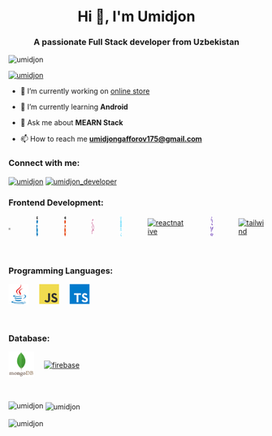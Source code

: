  <h1 align="center">Hi 👋, I'm Umidjon</h1>

<h3 align="center">A passionate Full Stack developer from Uzbekistan</h3>
<img  align="right" width="400" src="https://media4.giphy.com/media/qgQUggAC3Pfv687qPC/giphy.gif" alt="">

<p align="left"> <img src="https://komarev.com/ghpvc/?username=umidjon&label=Profile%20views&color=0e75b6&style=flat" alt="umidjon" /> </p>


<p align="left"> <a href="https://twitter.com/umidjon" target="blank"><img src="https://img.shields.io/twitter/follow/umidjon?logo=twitter&style=for-the-badge" alt="umidjon" /></a> </p>

- 🔭 I’m currently working on [online store](https://frontend-new-mauve.vercel.app/)

- 🌱 I’m currently learning **Android**

- 💬 Ask me about **MEARN Stack**

- 📫 How to reach me **umidjongafforov175@gmail.com**

<h3 align="left">Connect with me:</h3>
<p align="left">
<a href="https://twitter.com/umidjon" target="blank"><img align="center" src="https://raw.githubusercontent.com/rahuldkjain/github-profile-readme-generator/master/src/images/icons/Social/twitter.svg" alt="umidjon" height="30" width="40" /></a>
<a href="https://instagram.com/umidjon_developer" target="blank"><img align="center" src="https://raw.githubusercontent.com/rahuldkjain/github-profile-readme-generator/master/src/images/icons/Social/instagram.svg" alt="umidjon_developer" height="30" width="40" /></a>
</p>

<h3 align="left">Frontend Development:</h3>
<p align="left"> 
     <p style="display: flex; align-items: center; justify-content: space-evenly; gap: 50px;">
    <a href="https://getbootstrap.com" target="_blank" rel="noreferrer"> 
  <svg xmlns="http://www.w3.org/2000/svg" width="30" height="30" fill="currentColor" class="bi bi-bootstrap" viewBox="0 0 16 16">
  <path d="M5.062 12h3.475c1.804 0 2.888-.908 2.888-2.396 0-1.102-.761-1.916-1.904-2.034v-.1c.832-.14 1.482-.93 1.482-1.816 0-1.3-.955-2.11-2.542-2.11H5.062zm1.313-4.875V4.658h1.78c.973 0 1.542.457 1.542 1.237 0 .802-.604 1.23-1.764 1.23zm0 3.762V8.162h1.822c1.236 0 1.887.463 1.887 1.348 0 .896-.627 1.377-1.811 1.377z"/>
  <path d="M0 4a4 4 0 0 1 4-4h8a4 4 0 0 1 4 4v8a4 4 0 0 1-4 4H4a4 4 0 0 1-4-4zm4-3a3 3 0 0 0-3 3v8a3 3 0 0 0 3 3h8a3 3 0 0 0 3-3V4a3 3 0 0 0-3-3z"/>
</svg>
</a> 
    <a href="https://www.w3schools.com/css/" target="_blank" rel="noreferrer"> <img src="https://raw.githubusercontent.com/devicons/devicon/master/icons/css3/css3-original-wordmark.svg" alt="css3" width="40" height="40"/> </a> 
    <a href="https://www.w3.org/html/" target="_blank" rel="noreferrer"> <img src="https://raw.githubusercontent.com/devicons/devicon/master/icons/html5/html5-original-wordmark.svg" alt="html5" width="40" height="40"/> </a> 
    <a href="https://sass-lang.com" target="_blank" rel="noreferrer"> <img src="https://raw.githubusercontent.com/devicons/devicon/master/icons/sass/sass-original.svg" alt="sass" width="40" height="40"/> </a>
    <a href="https://reactjs.org/" target="_blank" rel="noreferrer"> <img src="https://raw.githubusercontent.com/devicons/devicon/master/icons/react/react-original-wordmark.svg" alt="react" width="40" height="40"/> </a>
    <a href="https://reactnative.dev/" target="_blank" rel="noreferrer"> <img src="https://reactnative.dev/img/header_logo.svg" alt="reactnative" width="40" height="40"/> </a> 
       <a href="https://redux.js.org" target="_blank" rel="noreferrer"> <img src="https://raw.githubusercontent.com/devicons/devicon/master/icons/redux/redux-original.svg" alt="redux" width="40" height="40"/> </a> 
       <a href="https://tailwindcss.com/" target="_blank" rel="noreferrer"> <img src="https://www.vectorlogo.zone/logos/tailwindcss/tailwindcss-icon.svg" alt="tailwind" width="40" height="40"/> </a>
    </p>
    <br/>
    <h3 align="left">Programming Languages:</h3>
    <p style="display: flex; align-items: center; gap: 20px;">
        <a href="https://www.java.com" target="_blank" rel="noreferrer"> <img src="https://raw.githubusercontent.com/devicons/devicon/master/icons/java/java-original.svg" alt="java" width="40" height="40"/> </a> 
        <a href="https://developer.mozilla.org/en-US/docs/Web/JavaScript" target="_blank" rel="noreferrer"> <img src="https://raw.githubusercontent.com/devicons/devicon/master/icons/javascript/javascript-original.svg" alt="javascript" width="40" height="40"/> </a>
        <a href="https://www.typescriptlang.org/" target="_blank" rel="noreferrer"> <img src="https://raw.githubusercontent.com/devicons/devicon/master/icons/typescript/typescript-original.svg" alt="typescript" width="40" height="40"/> </a>
    </p>
    <br>
    <h3 align="left">Database:</h3>
    <p style="display: flex; align-items: center; gap: 20px;"> 
        <a href="https://www.mongodb.com/" target="_blank" rel="noreferrer"> <img src="https://raw.githubusercontent.com/devicons/devicon/master/icons/mongodb/mongodb-original-wordmark.svg" alt="mongodb" width="50" height="50"/> </a>
        <a href="https://firebase.google.com/" target="_blank" rel="noreferrer"> <img src="https://www.vectorlogo.zone/logos/firebase/firebase-icon.svg" alt="firebase" width="40" height="40"/> </a> 
    </p>
    <br>
    
</p>

<p><img align="left" src="https://github-readme-stats.vercel.app/api/top-langs?username=umidjon&show_icons=true&locale=en&layout=compact" alt="umidjon" /></p>

<p>&nbsp;<img align="center" src="https://github-readme-stats.vercel.app/api?username=umidjon&show_icons=true&locale=en" alt="umidjon" /></p>

<p><img align="center" src="https://github-readme-streak-stats.herokuapp.com/?user=umidjon&" alt="umidjon" /></p>
